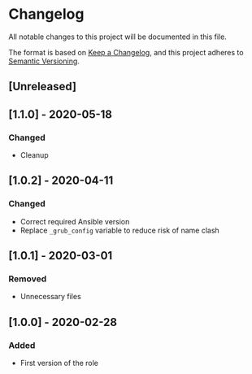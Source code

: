 # Changelog
All notable changes to this project will be documented in this file.

The format is based on [Keep a Changelog](https://keepachangelog.com/en/1.0.0/),
and this project adheres to [Semantic Versioning](https://semver.org/spec/v2.0.0.html).

## [Unreleased]

## [1.1.0] - 2020-05-18
### Changed
- Cleanup

## [1.0.2] - 2020-04-11
### Changed
- Correct required Ansible version
- Replace `_grub_config` variable to reduce risk of name clash

## [1.0.1] - 2020-03-01
### Removed
- Unnecessary files

## [1.0.0] - 2020-02-28
### Added
- First version of the role
